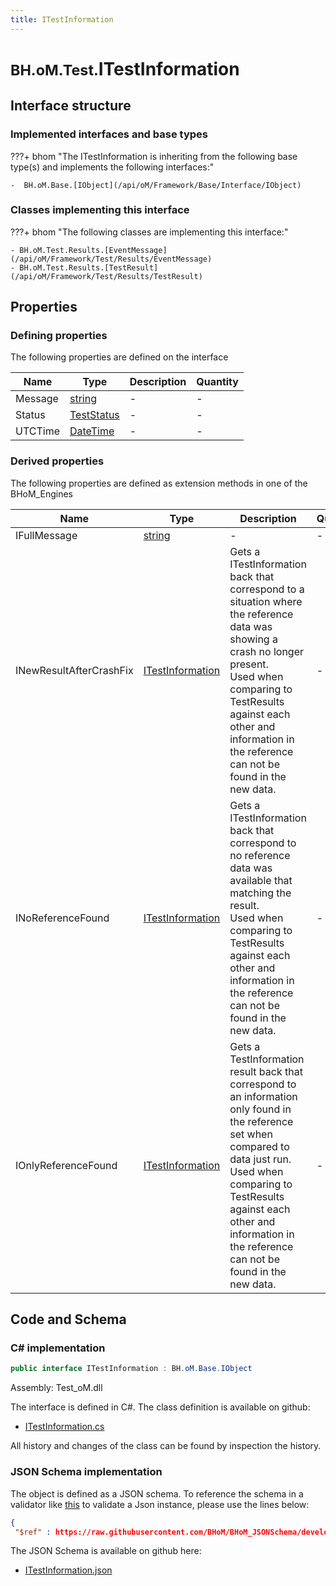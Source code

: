 ```yaml
---
title: ITestInformation
---
```


# <small>BH.oM.Test.</small>**ITestInformation**



## Interface structure

### Implemented interfaces and base types

???+ bhom "The ITestInformation is inheriting from the following base type(s) and implements the following interfaces:"

    -  BH.oM.Base.[IObject](/api/oM/Framework/Base/Interface/IObject)


### Classes implementing this interface

???+ bhom "The following classes are implementing this interface:"

    - BH.oM.Test.Results.[EventMessage](/api/oM/Framework/Test/Results/EventMessage)
    - BH.oM.Test.Results.[TestResult](/api/oM/Framework/Test/Results/TestResult)


## Properties



### Defining properties

The following properties are defined on the interface

| Name             | Type             | Description      | Quantity         |
|------------------|------------------|------------------|------------------|
| Message | [string](https://learn.microsoft.com/en-us/dotnet/api/System.String?view=netstandard-2.0) | - | - |
| Status | [TestStatus](/api/oM/Framework/Test/TestStatus) | - | - |
| UTCTime | [DateTime](https://learn.microsoft.com/en-us/dotnet/api/System.DateTime?view=netstandard-2.0) | - | - |


### Derived properties

The following properties are defined as extension methods in one of the BHoM_Engines

| Name             | Type             | Description      | Quantity         | Engine           |
|------------------|------------------|------------------|------------------|------------------|
| IFullMessage | [string](https://learn.microsoft.com/en-us/dotnet/api/System.String?view=netstandard-2.0) | - | - | Test_Engine |
| INewResultAfterCrashFix | [ITestInformation](/api/oM/Framework/Test/ITestInformation) | Gets a ITestInformation back that correspond to a situation where the reference data was showing a crash no longer present.<br>Used when comparing to TestResults against each other and information in the reference can not be found in the new data. | - | InteroperabilityTest_Engine |
| INoReferenceFound | [ITestInformation](/api/oM/Framework/Test/ITestInformation) | Gets a ITestInformation back that correspond to no reference data was available that matching the result.<br>Used when comparing to TestResults against each other and information in the reference can not be found in the new data. | - | InteroperabilityTest_Engine |
| IOnlyReferenceFound | [ITestInformation](/api/oM/Framework/Test/ITestInformation) | Gets a TestInformation result back that correspond to an information only found in the reference set when compared to data just run.<br>Used when comparing to TestResults against each other and information in the reference can not be found in the new data. | - | InteroperabilityTest_Engine |


## Code and Schema

### C# implementation

``` C# title="C#"
public interface ITestInformation : BH.oM.Base.IObject
```

Assembly: Test_oM.dll

The interface is defined in C#. The class definition is available on github:

- [ITestInformation.cs](https://github.com/BHoM/BHoM/blob/develop/Test_oM/ITestInformation.cs)

All history and changes of the class can be found by inspection the history.
### JSON Schema implementation

The object is defined as a JSON schema. To reference the schema in a validator like [this](https://www.jsonschemavalidator.net/) to validate a Json instance, please use the lines below:

``` json title="JSON Schema"
{
 "$ref" : https://raw.githubusercontent.com/BHoM/BHoM_JSONSchema/develop/Test_oM/ITestInformation.json}
```

The JSON Schema is available on github here:

- [ITestInformation.json](https://github.com/BHoM/BHoM_JSONSchema/blob/develop/Test_oM/ITestInformation.json)
